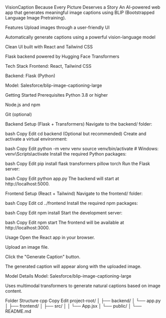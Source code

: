VisionCaption
Because Every Picture Deserves a Story
An AI-powered web app that generates meaningful image captions using BLIP (Bootstrapped Language Image Pretraining).

Features
Upload images through a user-friendly UI

Automatically generate captions using a powerful vision-language model

Clean UI built with React and Tailwind CSS

Flask backend powered by Hugging Face Transformers

Tech Stack
Frontend: React, Tailwind CSS

Backend: Flask (Python)

Model: Salesforce/blip-image-captioning-large

Getting Started
Prerequisites
Python 3.8 or higher

Node.js and npm

Git (optional)

Backend Setup (Flask + Transformers)
Navigate to the backend/ folder:

bash
Copy
Edit
cd backend
(Optional but recommended) Create and activate a virtual environment:

bash
Copy
Edit
python -m venv venv
source venv/bin/activate  # Windows: venv\Scripts\activate
Install the required Python packages:

bash
Copy
Edit
pip install flask transformers pillow torch
Run the Flask server:

bash
Copy
Edit
python app.py
The backend will start at http://localhost:5000.

Frontend Setup (React + Tailwind)
Navigate to the frontend/ folder:

bash
Copy
Edit
cd ../frontend
Install the required npm packages:

bash
Copy
Edit
npm install
Start the development server:

bash
Copy
Edit
npm start
The frontend will be available at http://localhost:3000.

Usage
Open the React app in your browser.

Upload an image file.

Click the "Generate Caption" button.

The generated caption will appear along with the uploaded image.

Model Details
Model: Salesforce/blip-image-captioning-large

Uses multimodal transformers to generate natural captions based on image content.

Folder Structure
cpp
Copy
Edit
project-root/
│
├── backend/
│   └── app.py
│
├── frontend/
│   ├── src/
│   │   └── App.jsx
│   └── public/
│
└── README.md